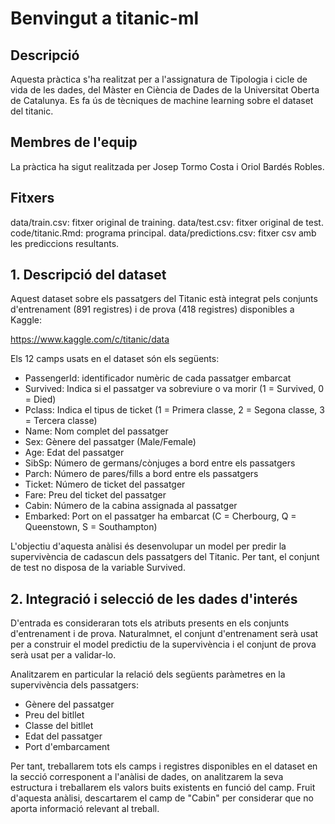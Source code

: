 # Benvingut a titanic-ml

## Descripció
Aquesta pràctica s'ha realitzat per a l'assignatura de Tipologia i cicle de vida de les dades, del Màster en Ciència de Dades de la Universitat Oberta de Catalunya. Es fa ús de tècniques de machine learning sobre el dataset del titanic.

## Membres de l'equip
La pràctica ha sigut realitzada per Josep Tormo Costa i Oriol Bardés Robles.

## Fitxers
data/train.csv: fitxer original de training.
data/test.csv: fitxer original de test.
code/titanic.Rmd: programa principal. 
data/predictions.csv: fitxer csv amb les prediccions resultants.

## 1. Descripció del dataset

Aquest dataset sobre els passatgers del Titanic està integrat pels conjunts d'entrenament (891 registres) i de prova (418 registres) disponibles a Kaggle:

https://www.kaggle.com/c/titanic/data

Els 12 camps usats en el dataset són els següents: 

* PassengerId: identificador numèric de cada passatger embarcat
* Survived: Indica si el passatger va sobreviure o va morir (1 = Survived, 0 = Died)
* Pclass: Indica el tipus de ticket (1 = Primera classe, 2 = Segona classe, 3 = Tercera classe)
* Name: Nom complet del passatger
* Sex: Gènere del passatger (Male/Female)
* Age: Edat del passatger
* SibSp: Número de germans/cònjuges a bord entre els passatgers
* Parch: Número de pares/fills a bord entre els passatgers
* Ticket: Número de ticket del  passatger
* Fare: Preu del ticket del passatger
* Cabin: Número de la cabina assignada al passatger
* Embarked: Port on el passatger ha embarcat (C = Cherbourg, Q = Queenstown, S = Southampton)

L'objectiu d'aquesta anàlisi és desenvolupar un model per predir la supervivència de cadascun dels passatgers del Titanic.
Per tant, el conjunt de test no disposa de la variable Survived.

## 2. Integració i selecció de les dades d'interés

D'entrada es consideraran tots els atributs presents en els conjunts d'entrenament i de prova. Naturalmnet, el conjunt d'entrenament serà usat per a construir el model predictiu 
de la supervivència i el conjunt de prova serà usat per a validar-lo.

Analitzarem en particular la relació dels següents paràmetres en la supervivència dels passatgers:

* Gènere del passatger
* Preu del bitllet
* Classe del bitllet
* Edat del passatger
* Port d'embarcament

Per tant, treballarem tots els camps i registres disponibles en el dataset en la secció corresponent a l'anàlisi de dades, on analitzarem la seva estructura i treballarem 
els valors buits existents en funció del camp. Fruit d'aquesta anàlisi, descartarem el camp de "Cabin" per considerar que no aporta informació relevant al treball. 
